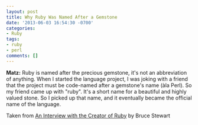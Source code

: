 ```yaml
---
layout: post
title: Why Ruby Was Named After a Gemstone
date: '2013-06-03 16:54:30 -0700'
categories:
- Ruby
tags:
- ruby
- perl
comments: []
---
```

<p><strong>Matz:</strong> Ruby is named after the precious gemstone, it's not an abbreviation of anything. When I started the language project, I was joking with a friend that the project must be code-named after a gemstone's name (&agrave;la Perl). So my friend came up with "ruby". It's a short name for a beautiful and highly valued stone. So I picked up that name, and it eventually became the official name of the language.</p>
<p>Taken from <a href="http://www.linuxdevcenter.com/pub/a/linux/2001/11/29/ruby.html" target="_blank">An Interview with the Creator of Ruby</a> by Bruce Stewart</p>
